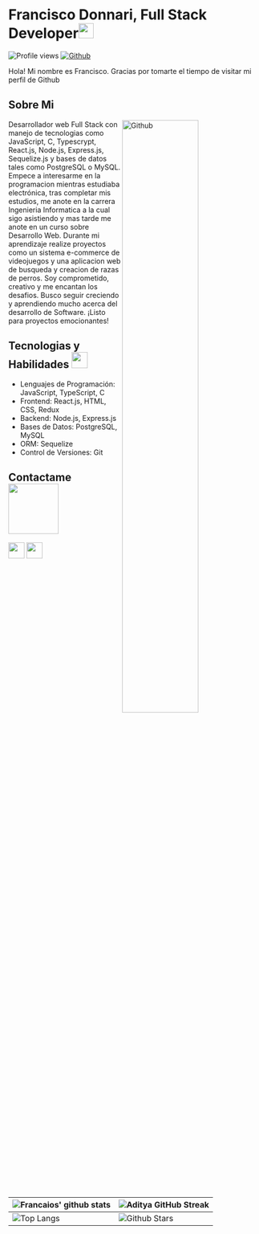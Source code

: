 
<h1> Francisco Donnari, Full Stack Developer<img src = "https://raw.githubusercontent.com/MartinHeinz/MartinHeinz/master/wave.gif" width = 30px> </h1>
<p align='center'>
</p>


![Profile views](https://visitor-badge.glitch.me/badge?page_id=Francaios.Francaios)
[![Github](https://img.shields.io/github/followers/Francaios?label=Follow&style=social)](https://github.com/Francaios)

<div size='20px'> Hola! Mi nombre es Francisco. Gracias por tomarte el tiempo de visitar mi perfil de Github 
</div>

<h2> Sobre Mi </h2>

<img width="55%" align="right" alt="Github" src="https://raw.githubusercontent.com/onimur/.github/master/.resources/git-header.svg" />

Desarrollador web Full Stack con manejo de tecnologias como JavaScript, C, Typescrypt, React.js, Node.js, Express.js, Sequelize.js y bases de datos tales como PostgreSQL o MySQL. Empece a interesarme en la programacion mientras estudiaba electrónica, tras completar mis estudios, me anote en la carrera Ingenieria Informatica a la cual sigo asistiendo y mas tarde me anote en un curso sobre Desarrollo Web. Durante mi aprendizaje realize proyectos como un sistema e-commerce de videojuegos y una aplicacion web de busqueda y creacion de razas de perros. Soy comprometido, creativo y me encantan los desafios. Busco seguir creciendo y aprendiendo mucho acerca del desarrollo de Software. ¡Listo para proyectos emocionantes!

<h2> Tecnologias y Habilidades <img src = "https://media2.giphy.com/media/QssGEmpkyEOhBCb7e1/giphy.gif?cid=ecf05e47a0n3gi1bfqntqmob8g9aid1oyj2wr3ds3mg700bl&rid=giphy.gif" width = 32px> </h2>

- Lenguajes de Programación: JavaScript, TypeScript, C
- Frontend: React.js, HTML, CSS, Redux
- Backend: Node.js, Express.js
- Bases de Datos: PostgreSQL, MySQL
- ORM: Sequelize
- Control de Versiones: Git

<h2> Contactame <img src='https://raw.githubusercontent.com/ShahriarShafin/ShahriarShafin/main/Assets/handshake.gif' width="100px"> </h2>
<a href = 'https://www.linkedin.com/in/francisco-donnari-72988620b/'> <img width = '32px' align= 'center' src="https://raw.githubusercontent.com/rahulbanerjee26/githubAboutMeGenerator/main/icons/linked-in-alt.svg"/></a> 
<a href = 'https://www.github.com/Francaios'> <img width = '32px' align= 'center' src="https://raw.githubusercontent.com/rahulbanerjee26/githubAboutMeGenerator/main/icons/github.svg"/></a>
  
<br>
<br>
  <br>

| ![Francaios' github stats](https://github-readme-stats.vercel.app/api?username=Francaios&show_icons=true&theme=tokyonight) | ![Aditya GitHub Streak](https://github-readme-streak-stats.herokuapp.com/?user=Francaios&theme=tokyonight) |
| --- | --- |
| ![Top Langs](https://github-readme-stats.vercel.app/api/top-langs/?username=Francaios&theme=tokyonight) | ![Github Stars](https://github-readme-stats.vercel.app/api?username=Francaios&show_icons=true&locale=en&count_private=true&hide_rank=true&custom_title=My%20GitHub%20Stats&disable_animations=true&theme=tokyonight) |

<br>

